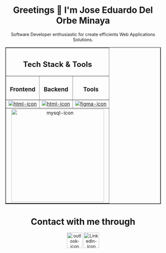 <!--
**jedelorbeminaya/jedelorbeminaya** is a ✨ _special_ ✨ repository because its `README.md` (this file) appears on your GitHub profile.

Here are some ideas to get you started:

- 🔭 I’m currently working on ...
- 🌱 I’m currently learning ...
- 👯 I’m looking to collaborate on ...
- 🤔 I’m looking for help with ...
- 💬 Ask me about ...
- 📫 How to reach me: ...
- 😄 Pronouns: ...
- ⚡ Fun fact: ...
-->


<h1 align="center">Greetings 👋 I'm Jose Eduardo Del Orbe Minaya</h1>
<p align="center">Software Developer enthusiastic for create efficients Web Applications Solutions.</p>
<!--
<h1 align="center">My currently state</h1>
<ul>
<li>📚I'm studing in <a href="https://itla.edu.do/" target="_blank">ITLA</a>:<a href="https://itla.edu.do/tecnologia-en-desarrollo-de-software/" target="_blank">[Software Development]</a>.</li>
<li>📄I'm making certification of <a href="https://www.freecodecamp.org/" target="_blank">FreeCodeCamp</a>:<a href="https://www.freecodecamp.org/learn/2022/responsive-web-design/" target="_blank">[Resposive Web Desing]</a>.</li>
<li>📄I'm learning <a href="https://dotnet.microsoft.com/en-us/learn/csharp" target="_blank">C#</a>:<a href="https://dotnet.microsoft.com/en-us/learn/back-end-web-dev" target="_blank">[ASP.Net Core]</a>.</li>
</ul>
--->

<table border=2 align="center" width=100%>
<thead>
<tr>
    <th colspan=3><h2 align="center" style="border:none;">Tech Stack & Tools</h2></th>
</tr>
    <tr>
        <th><h3 align="center">Frontend</h3></th>
        <th><h3 align="center">Backend</h3></th>
        <th><h3 align="center">Tools</h3></th>
    </tr>
</thead>
<tbody>
    <tr>
        <td>
            <a href="https://skillicons.dev" target="_blank" style="border:none;">
            <img alt="html-icon" src="https://skillicons.dev/icons?i=html,css,bootstrap,js&theme=light">
            </a>
        </td>
        <td>
        <a href="https://skillicons.dev" target="_blank" style="border:none;">
            <img alt="html-icon" src="https://skillicons.dev/icons?i=mysql,php,cs,dotnet&theme=light">
        </a>
        </td>
        <td>
        <a href="https://skillicons.dev" target="_blank">
         <img  alt="figma-icon" src="https://skillicons.dev/icons?i=figma">
         </a>
        </td>
    </tr>
    <tr>
     <td colspan=3 align="center">
     <a href="https://github.com/jedelorbeminaya/github-readme-stats" target="_blank">
         <img  alt="mysql-icon" src="https://github-readme-stats.vercel.app/api/top-langs/?username=jedelorbeminaya&layout=donut" width=300px>
         </a></td>
    </tr>
</tbody>
</table>
<h1 align="center">Contact with me through</h1>
<p align="center"><a href="mailto:jedelorbeminaya@outlook.com"><img alt="outlook-icon" src="https://upload.wikimedia.org/wikipedia/commons/thumb/d/df/Microsoft_Office_Outlook_%282018%E2%80%93present%29.svg/2203px-Microsoft_Office_Outlook_%282018%E2%80%93present%29.svg.png" width="50px"/></a>
<a href="https://www.linkedin.com/in/jedelorbeminaya"><img alt="LinkedIn-icon" src="https://upload.wikimedia.org/wikipedia/commons/thumb/8/81/LinkedIn_icon.svg/1024px-LinkedIn_icon.svg.png" width="50px"/></a></p>

